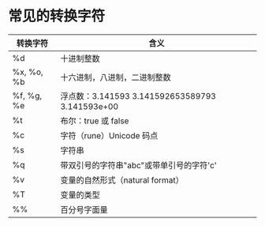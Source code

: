 # 常见的转换字符

| 转换字符 | 含义 |
| --- | --- |
| %d | 十进制整数 |
| %x, %o, %b | 十六进制，八进制，二进制整数 |
| %f, %g, %e | 浮点数：3.141593 3.141592653589793 3.141593e+00 |
| %t | 布尔：true 或 false |
| %c | 字符（rune）Unicode 码点 |
| %s | 字符串 |
| %q | 带双引号的字符串"abc"或带单引号的字符'c' |
| %v | 变量的自然形式（natural format） |
| %T | 变量的类型 |
| %% | 百分号字面量 |
